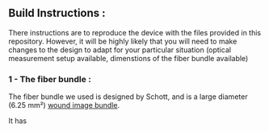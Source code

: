## Build Instructions :



There instructions are to reproduce the device with the files provided in this repository. However, it will be highly likely that you will need to make changes to the design to adapt for your particular situation (optical measurement setup available, dimenstions of the fiber bundle available)



### 1 - The fiber bundle :

The fiber bundle we used is designed by Schott, and is a large diameter (6.25 mm²) [wound image bundle](https://www.schott.com/en-ro/products/flexible-imaging-bundles-p1000343/product-variants?tab=large-diameter-image-guides).

It has 